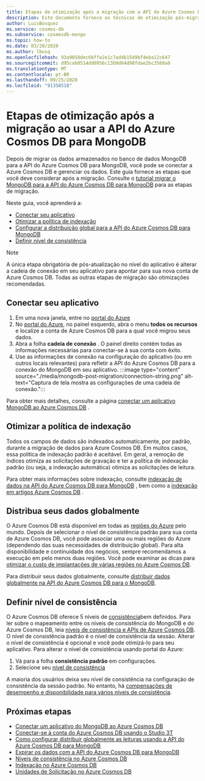 ```yaml
---
title: Etapas de otimização após a migração com a API do Azure Cosmos DB para MongoDB
description: Este documento fornece as técnicas de otimização pós-migração do MongoDB para a APi de Azure Cosmos DB para o Mongo DB.
author: LuisBosquez
ms.service: cosmos-db
ms.subservice: cosmosdb-mongo
ms.topic: how-to
ms.date: 03/20/2020
ms.author: lbosq
ms.openlocfilehash: 93a9058dec66ffe2e1c7ad4b15d9bf4eba12c647
ms.sourcegitcommit: d95cab0514dd0956c13b9d64d98fdae2bc3569a0
ms.translationtype: MT
ms.contentlocale: pt-BR
ms.lasthandoff: 09/25/2020
ms.locfileid: "91358518"
---
```

# <a name="post-migration-optimization-steps-when-using-azure-cosmos-dbs-api-for-mongodb"></a>Etapas de otimização após a migração ao usar a API do Azure Cosmos DB para MongoDB

Depois de migrar os dados armazenados no banco de dados MongoDB para a API do Azure Cosmos DB para MongoDB, você pode se conectar a Azure Cosmos DB e gerenciar os dados. Este guia fornece as etapas que você deve considerar após a migração. Consulte o [tutorial migrar o MongoDB para a API do Azure Cosmos DB para MongoDB](../dms/tutorial-mongodb-cosmos-db.md) para as etapas de migração.

Neste guia, você aprenderá a:

- [Conectar seu aplicativo](#connect-your-application)
- [Otimizar a política de indexação](#optimize-the-indexing-policy)
- [Configurar a distribuição global para a API do Azure Cosmos DB para MongoDB](#globally-distribute-your-data)
- [Definir nível de consistência](#set-consistency-level)

> [!NOTE]
> A única etapa obrigatória de pós-atualização no nível do aplicativo é alterar a cadeia de conexão em seu aplicativo para apontar para sua nova conta de Azure Cosmos DB. Todas as outras etapas de migração são otimizações recomendadas.
>

## <a name="connect-your-application"></a>Conectar seu aplicativo

1. Em uma nova janela, entre no [portal do Azure](https://www.portal.azure.com/)
2. No [portal do Azure](https://www.portal.azure.com/), no painel esquerdo, abra o menu **todos os recursos** e localize a conta de Azure Cosmos DB para a qual você migrou seus dados.
3. Abra a folha **cadeia de conexão** . O painel direito contém todas as informações necessárias para conectar-se à sua conta com êxito.
4. Use as informações de conexão na configuração do aplicativo (ou em outros locais relevantes) para refletir a API do Azure Cosmos DB para a conexão do MongoDB em seu aplicativo.
:::image type="content" source="./media/mongodb-post-migration/connection-string.png" alt-text="Captura de tela mostra as configurações de uma cadeia de conexão.":::

Para obter mais detalhes, consulte a página [conectar um aplicativo MongoDB ao Azure Cosmos DB](connect-mongodb-account.md) .

## <a name="optimize-the-indexing-policy"></a>Otimizar a política de indexação

Todos os campos de dados são indexados automaticamente, por padrão, durante a migração de dados para Azure Cosmos DB. Em muitos casos, essa política de indexação padrão é aceitável. Em geral, a remoção de índices otimiza as solicitações de gravação e ter a política de indexação padrão (ou seja, a indexação automática) otimiza as solicitações de leitura.

Para obter mais informações sobre indexação, consulte [indexação de dados na API do Azure Cosmos DB para MongoDB](mongodb-indexing.md) , bem como a [indexação em artigos Azure Cosmos DB](index-overview.md) .

## <a name="globally-distribute-your-data"></a>Distribua seus dados globalmente

O Azure Cosmos DB está disponível em todas as [regiões do Azure](https://azure.microsoft.com/regions/#services) pelo mundo. Depois de selecionar o nível de consistência padrão para sua conta de Azure Cosmos DB, você pode associar uma ou mais regiões do Azure (dependendo das suas necessidades de distribuição global). Para alta disponibilidade e continuidade dos negócios, sempre recomendamos a execução em pelo menos duas regiões. Você pode examinar as dicas para [otimizar o custo de implantações de várias regiões no Azure Cosmos DB](optimize-cost-regions.md).

Para distribuir seus dados globalmente, consulte [distribuir dados globalmente na API do Azure Cosmos DB para o MongoDB](tutorial-global-distribution-mongodb.md).

## <a name="set-consistency-level"></a>Definir nível de consistência

O Azure Cosmos DB oferece 5 níveis de [consistência](consistency-levels.md)bem definidos. Para ler sobre o mapeamento entre os níveis de consistência do MongoDB e do Azure Cosmos DB, leia [níveis de consistência e APIs de Azure Cosmos DB](consistency-levels-across-apis.md). O nível de consistência padrão é o nível de consistência da sessão. Alterar o nível de consistência é opcional e você pode otimizá-lo para seu aplicativo. Para alterar o nível de consistência usando portal do Azure:

1. Vá para a folha **consistência padrão** em configurações.
2. Selecione seu [nível de consistência](consistency-levels.md)

A maioria dos usuários deixa seu nível de consistência na configuração de consistência da sessão padrão. No entanto, há [compensações de desempenho e disponibilidade para vários níveis de consistência](consistency-levels-tradeoffs.md).

## <a name="next-steps"></a>Próximas etapas

* [Conectar um aplicativo do MongoDB ao Azure Cosmos DB](connect-mongodb-account.md)
* [Conectar-se à conta do Azure Cosmos DB usando o Studio 3T](mongodb-mongochef.md)
* [Como configurar distribuir globalmente as leituras usando a API do Azure Cosmos DB para MongoDB](mongodb-readpreference.md)
* [Expirar os dados com a API do Azure Cosmos DB para MongoDB](mongodb-time-to-live.md)
* [Níveis de consistência no Azure Cosmos DB](consistency-levels.md)
* [Indexação no Azure Cosmos DB](index-overview.md)
* [Unidades de Solicitação no Azure Cosmos DB](request-units.md)
